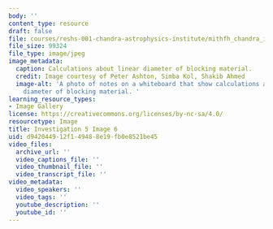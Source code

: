 ```yaml
---
body: ''
content_type: resource
draft: false
file: courses/reshs-001-chandra-astrophysics-institute/mithfh_chandra_inv5_bloma2.jpg
file_size: 99324
file_type: image/jpeg
image_metadata:
  caption: Calculations about linear diameter of blocking material.
  credit: Image courtesy of Peter Ashton, Simba Kol, Shakib Ahmed
  image-alt: 'A photo of notes on a whiteboard that show calculations about linear
    diameter of blocking material. '
learning_resource_types:
- Image Gallery
license: https://creativecommons.org/licenses/by-nc-sa/4.0/
resourcetype: Image
title: Investigation 5 Image 6
uid: d9420449-12f1-4948-8e19-fb0e8521be45
video_files:
  archive_url: ''
  video_captions_file: ''
  video_thumbnail_file: ''
  video_transcript_file: ''
video_metadata:
  video_speakers: ''
  video_tags: ''
  youtube_description: ''
  youtube_id: ''
---
```

